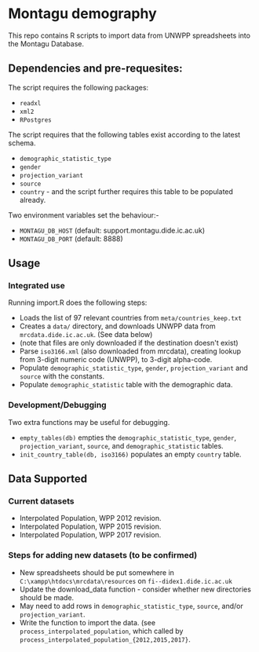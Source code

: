 # Montagu demography

This repo contains R scripts to import data from UNWPP spreadsheets into the Montagu Database.

## Dependencies and pre-requesites:

The script requires the following packages:

* `readxl`
* `xml2`
* `RPostgres`

The script requires that the following tables exist according to the latest schema.

* `demographic_statistic_type`
* `gender`
* `projection_variant`
* `source`
* `country` - and the script further requires this table to be populated already.

Two environment variables set the behaviour:-

* `MONTAGU_DB_HOST` (default: support.montagu.dide.ic.ac.uk)
* `MONTAGU_DB_PORT` (default: 8888)

## Usage

### Integrated use

 Running import.R does the following steps:

* Loads the list of 97 relevant countries from `meta/countries_keep.txt`
* Creates a `data/` directory, and downloads UNWPP data from `mrcdata.dide.ic.ac.uk`. (See data below)
* (note that files are only downloaded if the destination doesn't exist)
* Parse `iso3166.xml` (also downloaded from mrcdata), creating lookup from 3-digit numeric code (UNWPP), to 3-digit alpha-code.
* Populate `demographic_statistic_type`, `gender`, `projection_variant` and `source` with the constants.
* Populate `demographic_statistic` table with the demographic data.

### Development/Debugging

Two extra functions may be useful for debugging.

* `empty_tables(db)` empties the `demographic_statistic_type`, `gender`, `projection_variant`, `source`, and `demographic_statistic` tables.
* `init_country_table(db, iso3166)` populates an empty `country` table.

## Data Supported

### Current datasets

* Interpolated Population, WPP 2012 revision.
* Interpolated Population, WPP 2015 revision.
* Interpolated Population, WPP 2017 revision.

### Steps for adding new datasets (to be confirmed)

* New spreadsheets should be put somewhere in `C:\xampp\htdocs\mrcdata\resources` on `fi--didex1.dide.ic.ac.uk`
* Update the download_data function - consider whether new directories should be made.
* May need to add rows in `demographic_statistic_type`, `source`, and/or `projection_variant`.
* Write the function to import the data. (see `process_interpolated_population`, which called by `process_interpolated_population_{2012,2015,2017}`.

